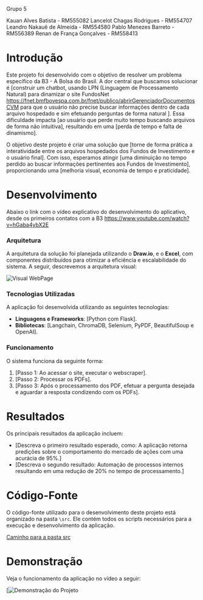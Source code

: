 Grupo 5 

Kauan Alves Batista - RM555082
Lancelot Chagas Rodrigues - RM554707
Leandro Nakauê de Almeida - RM554580
Pablo Menezes Barreto - RM556389
Renan de França Gonçalves - RM558413

# Introdução

Este projeto foi desenvolvido com o objetivo de resolver um problema específico da B3 - A Bolsa do Brasil. A dor central que buscamos solucionar é [construir um chatbot, usando LPN (Linguagem de Processamento Natural) para dinamizar 
o site FundosNet https://fnet.bmfbovespa.com.br/fnet/publico/abrirGerenciadorDocumentosCVM para que o usuário não precise buscar informações dentro de cada arquivo hospedado e sim efetuando perguntas de forma natural ]. Essa dificuldade impacta 
[ao usuário que perde muito tempo buscando arquivos de forma não intuitiva], resultando em uma [perda de tempo e falta de dinamismo].

O objetivo deste projeto é criar uma solução que [torne de forma prática a interatividade entre os arquivos hospedados dos Fundos de Investimento e o usuário final]. Com isso, esperamos atingir [uma diminuição no tempo perdido ao buscar informações pertinentes aos
Fundos de Investimento], proporcionando uma [melhoria visual, economia de tempo e praticidade].

# Desenvolvimento
Abaixo o link com o vídeo explicativo do desenvolvimento do aplicativo, desde os primeiros contatos com a B3
https://www.youtube.com/watch?v=hGaba4ybX2E


### Arquitetura

A arquitetura da solução foi planejada utilizando o **Draw.io**, e o **Excel**, com componentes distribuídos para otimizar a eficiência e escalabilidade do sistema. A seguir, descrevemos a arquitetura visual:

![Visual WebPage](https://i.postimg.cc/02dC6GnH/avcb.png)

### Tecnologias Utilizadas

A aplicação foi desenvolvida utilizando as seguintes tecnologias:
- **Linguagens e Frameworks**: [Python com Flask].
- **Bibliotecas**: [Langchain, ChromaDB, Selenium, PyPDF, BeautifulSoup e OpenAI].

### Funcionamento

O sistema funciona da seguinte forma:
1. [Passo 1: Ao acessar o site, executar o webscraper].
2. [Passo 2: Processar os PDFs].
3. [Passo 3: Após o processamento dos PDF, efetuar a pergunta desejada e aguardar a resposta condizendo com os PDFs].


# Resultados

Os principais resultados da aplicação incluem:

- [Descreva o primeiro resultado esperado, como: A aplicação retorna predições sobre o comportamento do mercado de ações com uma acurácia de 95%.]
- [Descreva o segundo resultado: Automação de processos internos resultando em uma redução de 20% no tempo de processamento.]

# Código-Fonte

O código-fonte utilizado para o desenvolvimento deste projeto está organizado na pasta `\src`. Ele contém todos os scripts necessários para a execução e desenvolvimento da aplicação.

[Caminho para a pasta src](./src)

# Demonstração

Veja o funcionamento da aplicação no vídeo a seguir:

[![Demonstração do Projeto](https://www.youtube.com/watch?v=EXEMPLO](https://www.youtube.com/watch?v=hGaba4ybX2E))




